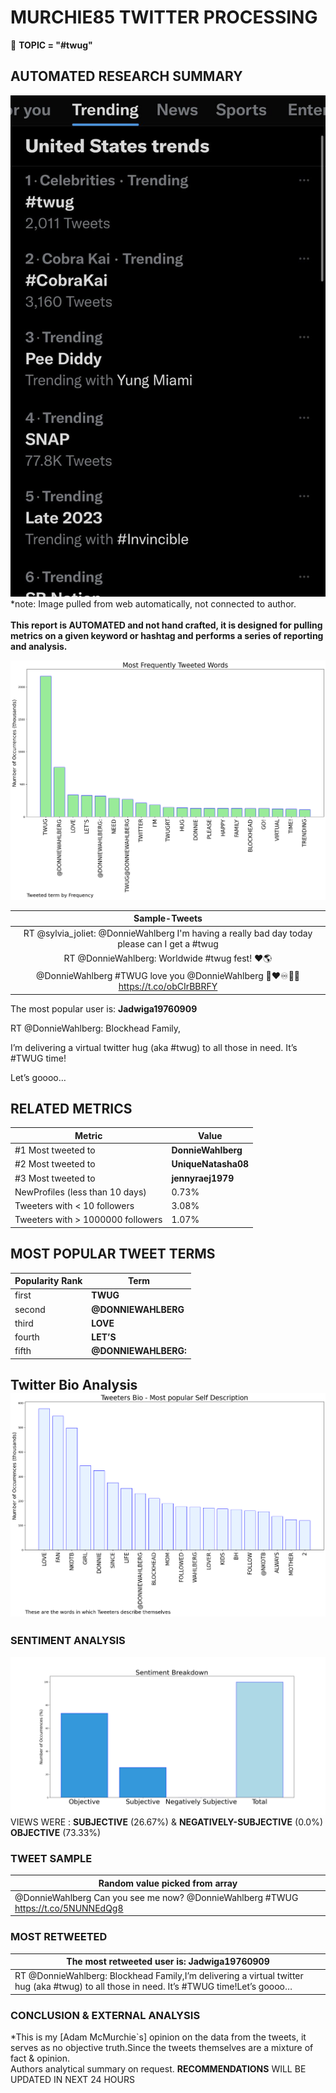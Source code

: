 # MURCHIE85 TWITTER PROCESSING 
&#x1F34E; **TOPIC = "#twug"**

## AUTOMATED RESEARCH SUMMARY

![image](assets/2023-01-20hashtagImage.png)*note: Image pulled from web automatically, not connected to author.
<br></br>
<b> This report is AUTOMATED and not hand crafted, it is designed for pulling metrics on a given keyword or hashtag and performs a series of reporting and analysis.</b>



![image](assets/2023-01-20TWEETS.png)



|                **Sample-Tweets**        |
| :-------------: |
| RT @sylvia_joliet: @DonnieWahlberg I'm having a really bad day today please can I get a #twug |
| RT @DonnieWahlberg: Worldwide #twug fest! ❤️🌎 |
| @DonnieWahlberg #TWUG love you @DonnieWahlberg 🤖❤️♾️💫✨ https://t.co/obCIrBBRFY |

The most popular user is: **Jadwiga19760909**
<div class="alert alert-block alert-danger"> RT @DonnieWahlberg: Blockhead Family,

I’m delivering a virtual twitter hug (aka #twug) to all those in need. It’s #TWUG time!

Let’s goooo…</div>

## RELATED METRICS<br>
| Metric | Value |
| ------------- | ------------- |
| #1 Most tweeted to  | **DonnieWahlberg** |
| #2 Most tweeted to  | **UniqueNatasha08** |
| #3 Most tweeted to  | **jennyraej1979** |
| NewProfiles (less than 10 days) | 0.73%  |
| Tweeters with < 10 followers  | 3.08%|
| Tweeters with > 1000000 followers  | 1.07%  |



## MOST POPULAR TWEET TERMS 


| Popularity Rank  | Term |
| ------------- | ------------- |
| first  | **TWUG**  |
| second  | **@DONNIEWAHLBERG**  |
| third  | **LOVE** |
| fourth  | **LET’S**  |
| fifth  | **@DONNIEWAHLBERG:**  |


## Twitter Bio Analysis![image](assets/2023-01-20BIO.png)
### SENTIMENT ANALYSIS
![image](assets/2023-01-20sentiment.png)
VIEWS WERE : **SUBJECTIVE**  (26.67%) & **NEGATIVELY-SUBJECTIVE** (0.0%) **OBJECTIVE** (73.33%)

### TWEET SAMPLE 
| Random value picked from array |
| ------------- |
|@DonnieWahlberg Can you see me now? @DonnieWahlberg #TWUG https://t.co/5NUNNEdQg8 |

### MOST RETWEETED 

| The most retweeted user is: **Jadwiga19760909**  |
| ------------- |
| RT @DonnieWahlberg: Blockhead Family,I’m delivering a virtual twitter hug (aka #twug) to all those in need. It’s #TWUG time!Let’s goooo… |

### CONCLUSION & EXTERNAL ANALYSIS

*This is my [Adam McMurchie`s] opinion on the data from the tweets, it serves as no objective truth.Since the tweets themselves are a mixture of fact & opinion.<br>
Authors analytical summary on request.
**RECOMMENDATIONS** WILL BE UPDATED IN NEXT  24 HOURS <br>